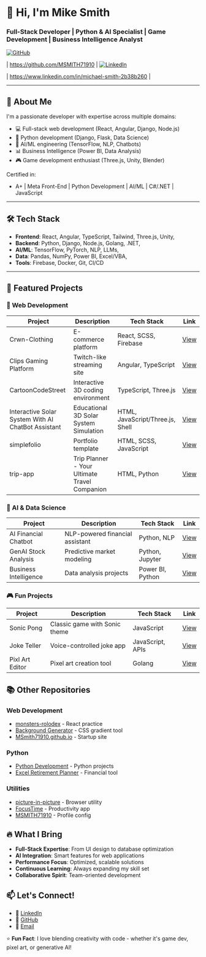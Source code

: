 # 👋 Hi, I'm Mike Smith

### **Full-Stack Developer | Python & AI Specialist | Game Development | Business Intelligence Analyst**

[![GitHub](https://img.shields.io/badge/GitHub-MSITH71910-181717?style=for-the-badge&logo=github)](https://github.com/MSMITH71910)

| https://github.com/MSMITH71910 |
[![LinkedIn](https://img.shields.io/badge/LinkedIn-Michael_Smith-blue?style=for-the-badge&logo=linkedin)](https://www.linkedin.com/in/michael-smith-2b38b260) 

| https://www.linkedin.com/in/michael-smith-2b38b260 |

---

## 🚀 About Me

I'm a passionate developer with expertise across multiple domains:
- 💻 Full-stack web development (React, Angular, Django, Node.js)
- 🐍 Python development (Django, Flask, Data Science)
- 🤖 AI/ML engineering (TensorFlow, NLP, Chatbots)
- 📊 Business Intelligence (Power BI, Data Analysis)
- 🎮 Game development enthusiast (Three.js, Unity, Blender)

Certified in:
- A+ | Meta Front-End | Python Development | AI/ML | C#/.NET | JavaScript

---

## 🛠️ Tech Stack

 - **Frontend**: React, Angular, TypeScript, Tailwind, Three.js, Unity,
 - **Backend**: Python, Django, Node.js, Golang, .NET,
 - **AI/ML**: TensorFlow, PyTorch, NLP, LLMs,
 - **Data**: Pandas, NumPy, Power BI, Excel/VBA,
 - **Tools**: Firebase, Docker, Git, CI/CD


---

## 🌟 Featured Projects

### 🎨 Web Development

| Project | Description | Tech Stack | Link |
|---------|-------------|------------|------|
| Crwn-Clothing | E-commerce platform | React, SCSS, Firebase | [View](https://github.com/MSMITH71910/crwn-clothing) |
| Clips Gaming Platform | Twitch-like streaming site | Angular, TypeScript | [View](https://github.com/MSMITH71910/Clips_Angular_Gamer_site) |
| CartoonCodeStreet | Interactive 3D coding environment | TypeScript, Three.js | [View](https://github.com/MSMITH71910/CartoonCodeStreet) |
| Interactive Solar System With AI ChatBot Assistant | Educational 3D Solar System Simulation | HTML, JavaScript/Three.js, Shell | [View](https://github.com/MSMITH71910/interactive_solar_system) |
| simplefolio | Portfolio template | HTML, SCSS, JavaScript | [View](https://github.com/MSMITH71910/simplefolio) |
| trip-app| Trip Planner - Your Ultimate Travel Companion| HTML, Python| [View](https://github.com/MSMITH71910/trip-app) |


### 🤖 AI & Data Science

| Project | Description | Tech Stack | Link |
|---------|-------------|------------|------|
| AI Financial Chatbot | NLP-powered financial assistant | Python, NLP | [View](https://github.com/MSMITH71910/AI-Driven-Financial-Chatbot) |
| GenAI Stock Analysis | Predictive market modeling | Python, Jupyter | [View](https://github.com/MSMITH71910/GenAI-Stock-Analysis) |
| Business Intelligence | Data analysis projects | Power BI, Python | [View](https://github.com/MSMITH71910/Business-Intelligence-Analyst) |

### 🎮 Fun Projects

| Project | Description | Tech Stack | Link |
|---------|-------------|------------|------|
| Sonic Pong | Classic game with Sonic theme | JavaScript | [View](https://github.com/MSMITH71910/Sonic_Pong) |
| Joke Teller | Voice-controlled joke app | JavaScript, APIs | [View](https://github.com/MSMITH71910/joke-teller) |
| Pixl Art Editor | Pixel art creation tool | Golang | [View](https://github.com/MSMITH71910/pixl) |

## 📚 Other Repositories

### Web Development
- [monsters-rolodex](https://github.com/MSMITH71910/monsters-rolodex) - React practice
- [Background Generator](https://github.com/MSMITH71910/Background-Generator-WebPage) - CSS gradient tool
- [MSmith71910.github.io](https://github.com/MSMITH71910/MSmith71910.github.io) - Startup site

### Python
- [Python Development](https://github.com/MSMITH71910/Python-Development) - Python projects
- [Excel Retirement Planner](https://github.com/MSMITH71910/Excel-Retirement-Planner) - Financial tool

### Utilities
- [picture-in-picture](https://github.com/MSMITH71910/picture-in-picture) - Browser utility
- [FocusTime](https://github.com/MSMITH71910/FocusTime-) - Productivity app
- [MSMITH71910](https://github.com/MSMITH71910/MSMITH71910) - Profile config

## 🔥 What I Bring
- **Full-Stack Expertise**: From UI design to database optimization
- **AI Integration**: Smart features for web applications
- **Performance Focus**: Optimized, scalable solutions
- **Continuous Learning**: Always expanding my skill set
- **Collaborative Spirit**: Team-oriented development

## 📫 Let's Connect!
- 💼 [LinkedIn](https://www.linkedin.com/in/michael-smith-2b38b260)
- 🐙 [GitHub](https://github.com/MSMITH71910)
- 📧 [Email](M.Smith71910@gmail.com)

⭐ **Fun Fact**: I love blending creativity with code - whether it's game dev, pixel art, or generative AI!
